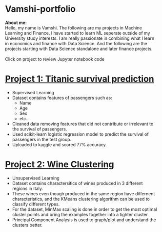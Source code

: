 # Vamshi-portfolio

**About me:** <br />
Hello, my name is Vamshi. The following are my projects in Machine Learning and Finance. I have started to learn ML seperate outside of my University study interests. I am really passionate in combining what I learn in economics and finance with Data Science. And the following are the projects starting with Data Science standalone and later finance projects.
<br /> <br />
Click on project to review Jupyter notebook code
<br/>
# [Project 1: Titanic survival prediction](https://github.com/vamshikodipaka7/Vamshi-portfolio/blob/main/Titanic3.ipynb)

* Supervised Learning
* Dataset contains features of passengers such as:
  * Name
  * Age
  * Sex
  * etc...
* Cleaned data removing features that did not contribute or irrelevant to the survival of passengers.
* Used scikit-learn logistic regression model to predict the survival of passengers in the test group.
* Uploaded to kaggle and scored 77% accuracy.

# [Project 2: Wine Clustering](https://github.com/vamshikodipaka7/Vamshi-portfolio/blob/main/wineclustering.ipynb)

* Unsupervised Learning
* Dataset contains charactersitics of wines produced in 3 different regions in Italy.
* These wines even though produced in the same region have differnent characteristics, and the KMeans clustering algorithm can be used to classify different types.
* For the dataset, MinMax scaling is done in order to get the most optimal cluster points and bring the examples together into a tighter cluster.
* Principal Component Analysis is used to graph/plot and understand the clusters better.
